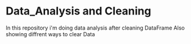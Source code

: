 # Data_Analysis and Cleaning
In this repository i'm doing data analysis after cleaning DataFrame
Also showing diffrent ways to clear Data
